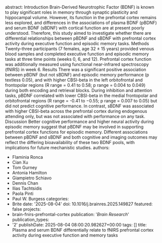 abstract: Introduction Brain-Derived Neurotrophic Factor (BDNF) is known to play significant
  roles in memory through synaptic plasticity and hippocampal volume. However, its
  function in the prefrontal cortex remains less explored, and differences in the
  associations of plasma BDNF (pBDNF) and serum BDNF (sBDNF) with cortical function
  are at present poorly understood. Therefore, this study aimed to investigate whether
  there are differential relationships between pBDNF and sBDNF with prefrontal cortex
  activity during executive function and episodic memory tasks. Methods Twenty-three
  participants (7 females, age 32 ± 15 years) provided venous blood samples and completed
  executive function and episodic memory tasks at three time points (weeks 0, 6, and
  12). Prefrontal cortex function was additionally measured using functional near-infrared
  spectroscopy (fNIRS) in week 6. Results There was a significant positive association
  between pBDNF (but not sBDNF) and episodic memory performance (p textless 0.05),
  and with higher CBSI-beta in the left orbitofrontal and frontopolar regions (R range
  = 0.41 to 0.58; p range = 0.004 to 0.049) during both encoding and retrieval blocks.
  During inhibition and attention tasks, pBDNF correlated with lower CBSI-beta in
  the medial frontopolar and orbitofrontal regions (R range = -0.41 to −0.55; p range
  = 0.007 to 0.05) but did not predict cognitive performance. In contrast, sBDNF was
  associated with higher CBSI-beta across the prefrontal cortex during endogenous
  attending only, but was not associated with performance on any task. Discussion
  Better cognitive performance and higher neural activity during episodic memory suggest
  that pBDNF may be involved in supporting prefrontal cortex functions for episodic
  memory. Different associations between pBDNF and sBDNF and both cognitive and imaging
  outcomes may reflect the differing bioavailability of these two BDNF pools, with
  implications for future mechanistic studies.
authors:
- Flaminia Ronca
- Cian Xu
- Tom Gurney
- Antonia Hamilton
- Giampietro Schiavo
- Dennis Chan
- Ilias Tachtsidis
- Paola Pinti
- Paul W. Burgess
categories:
- Brite
date: '2025-08-04'
doi: 10.1016/j.brainres.2025.149827
featured: false
projects:
- brain-fnirs-prefrontal-cortex
publication: '*Brain Research*'
publication_types:
- '2'
publishDate: 2025-08-04 08:00:20.982627+00:00
tags: []
title: Plasma and serum BDNF differentially relate to fNIRS prefrontal cortex activity
  during executive function and memory tasks
